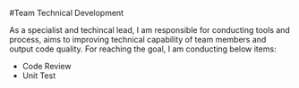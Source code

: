 #Team Technical Development

As a specialist and techincal lead, I am responsible for conducting tools and process, aims to improving technical capability of team members and output code quality.
For reaching the goal, I am conducting below items:

* Code Review
* Unit Test

